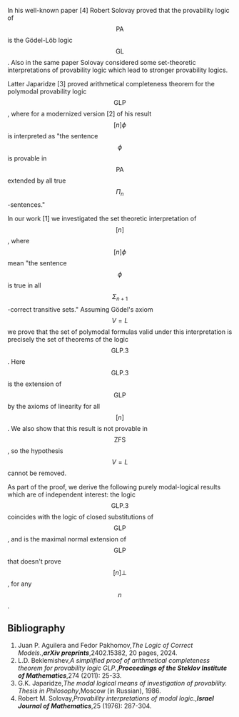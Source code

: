 










In his well-known paper [4] Robert Solovay proved that the provability logic of $$\mathsf{PA}$$ is the Gödel-Löb logic $$\mathsf{GL}$$. Also in the same paper Solovay considered some set-theoretic interpretations of provability logic which lead to stronger provability logics.

Latter Japaridze [3] proved  arithmetical completeness theorem for the polymodal provability logic $$\mathsf{GLP}$$, where for a modernized version [2] of his result $$[n]\phi$$ is interpreted as "the sentence $$\phi$$ is provable in $$\mathsf{PA}$$ extended by all true $$\Pi_n$$-sentences." 

In our work [1] we investigated the set theoretic interpretation of $$[n]$$, where $$[n]\phi$$ mean "the sentence $$\phi$$ is true in all  $$\Sigma_{n+1}$$-correct transitive sets." Assuming Gödel's axiom $$V = L$$ we prove that the set of polymodal formulas valid under this interpretation is precisely the set of theorems of the logic $$\mathsf{GLP}.3$$. Here $$\mathsf{GLP}.3$$ is the extension of $$\mathsf{GLP}$$ by the axioms of linearity for all $$[n]$$. We also show that this result is not provable in $$\mathsf{ZFS}$$, so the hypothesis $$V = L$$ cannot be removed. 

As part of the proof, we derive the following purely modal-logical results which are of independent interest: the logic $$\mathsf{GLP}.3$$ coincides with the logic of closed substitutions of $$\mathsf{GLP}$$, and is the maximal normal extension of $$\mathsf{GLP}$$ that doesn't prove $$[n]\bot$$, for any $$n$$.
## Bibliography
 1. Juan P. Aguilera and Fedor Pakhomov,_The Logic of Correct Models._,**_arXiv preprints_**,2402.15382, 20 pages, 2024.
2. L.D. Beklemishev,_A simplified proof of arithmetical completeness theorem for provability logic GLP._,**_Proceedings of the Steklov Institute of Mathematics_**,274 (2011): 25-33. 
3. G.K. Japaridze,_The modal logical means of investigation of provability. Thesis in Philosophy_,Moscow (in Russian), 1986.
4. Robert M. Solovay,_Provability interpretations of modal logic._,**_Israel Journal of Mathematics_**,25 (1976): 287-304.





